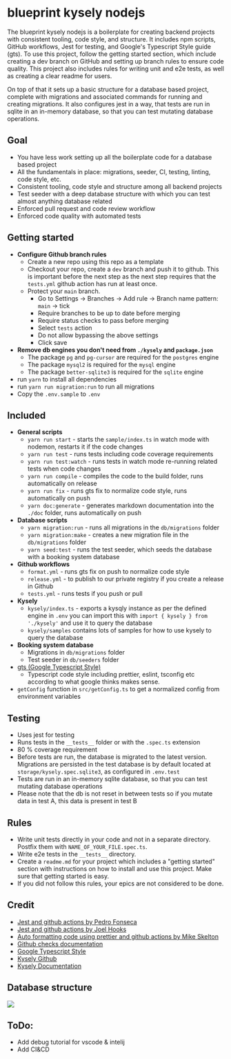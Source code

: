 # blueprint kysely nodejs
The blueprint kysely nodejs is a boilerplate for creating backend projects with consistent tooling, code style, and structure. It includes npm scripts, GitHub workflows, Jest for testing, and Google's Typescript Style guide (gts). To use this project, follow the getting started section, which include creating a dev branch on GitHub and setting up branch rules to ensure code quality. This project also includes rules for writing unit and e2e tests, as well as creating a clear readme for users.

On top of that it sets up a basic structure for a database based project, complete with migrations and associated commands for running and creating migrations. It also configures jest in a way, that tests are run in sqlite in an in-memory database, so that you can test mutating database operations. 

## Goal
- You have less work setting up all the boilerplate code for a database based project
- All the fundamentals in place: migrations, seeder, CI, testing, linting, code style, etc.
- Consistent tooling, code style and structure among all backend projects
- Test seeder with a deep database structure with which you can test almost anything database related
- Enforced pull request and code review workflow
- Enforced code quality with automated tests

## Getting started
- **Configure Github branch rules**
  - Create a new repo using this repo as a template
  - Checkout your repo, create a `dev` branch and push it to github. This is important before the next step as the next step requires that the `tests.yml` github action has run at least once.
  - Protect your `main` branch.
    - Go to Settings -> Branches -> Add rule -> Branch name pattern: `main` -> tick
    - Require branches to be up to date before merging
    - Require status checks to pass before merging
    - Select `tests` action
    - Do not allow bypassing the above settings
    - Click save
- **Remove db engines you don't need from `./kysely` and `package.json`**
    - The package `pg` and `pg-cursor` are required for the `postgres` engine
    - The package `mysql2` is required for the `mysql` engine
    - The package `better-sqlite3` is required for the `sqlite` engine
- run `yarn` to install all dependencies
- run `yarn run migration:run` to run all migrations
- Copy the `.env.sample` to `.env`

## Included
- **General scripts**
  - `yarn run start` - starts the `sample/index.ts` in watch mode with nodemon, restarts it if the code changes
  - `yarn run test` - runs tests including code coverage requirements
  - `yarn run test:watch` - runs tests in watch mode re-running related tests when code changes
  - `yarn run compile` - compiles the code to the build folder, runs automatically on release
  - `yarn run fix` - runs gts fix to normalize code style, runs automatically on push
  - `yarn doc:generate` - generates markdown documentation into the `./doc` folder, runs automatically on push
- **Database scripts**
  - `yarn migration:run` - runs all migrations in the `db/migrations` folder
  - `yarn migration:make` - creates a new migration file in the `db/migrations` folder
  - `yarn seed:test` - runs the test seeder, which seeds the database with a booking system database
- **Github workflows**
  - `format.yml` - runs gts fix on push to normalize code style
  - `release.yml` - to publish to our private registry if you create a release in Github
  - `tests.yml` - runs tests if you push or pull
- **Kysely**
  - `kysely/index.ts` - exports a kysqly instance as per the defined engine in `.env` you can import this with `import { kysely } from './kysely'` and use it to query the database
  - `kysely/samples` contains lots of samples for how to use kysely to query the database
- **Booking system database**
  - Migrations in `db/migrations` folder
  - Test seeder in `db/seeders` folder
- [gts (Google Typescript Style)](https://github.com/google/gts)
  - Typescript code style including prettier, eslint, tsconfig etc according to what google thinks makes sense.
- `getConfig` function in `src/getConfig.ts` to get a normalized config from environment variables

## Testing
- Uses jest for testing
- Runs tests in the `__tests__` folder or with the `.spec.ts` extension
- 80 % coverage requirement
- Before tests are run, the database is migrated to the latest version. Migrations are persisted in the test database is by default located at `storage/kysely.spec.sqlite3`, as configured in `.env.test`
- Tests are run in an in-memory sqlite database, so that you can test mutating database operations
- Please note that the db is not reset in between tests so if you mutate data in test A, this data is present in test B

## Rules
- Write unit tests directly in your code and not in a separate directory. Postfix them with `NAME_OF_YOUR_FILE.spec.ts`.
- Write e2e tests in the `__tests__` directory.
- Create a `readme.md` for your project which includes a "getting started" section with instructions on how to install and use this project. Make sure that getting started is easy.
- If you did not follow this rules, your epics are not considered to be done.

## Credit

- [Jest and github actions by Pedro Fonseca](https://medium.com/swlh/jest-and-github-actions-eaf3eaf2427d)
- [Jest and github actions by Joel Hooks](https://joelhooks.com/jest-and-github-actions/)
- [Auto formatting code using prettier and github actions by Mike Skelton](https://mskelton.medium.com/auto-formatting-code-using-prettier-and-github-actions-ed458f58b7df)
- [Github checks documentation](https://docs.github.com/en/rest/checks?apiVersion=2022-11-28)
- [Google Typescript Style](https://google.github.io/styleguide/tsguide.html)
- [Kysely Github](https://github.com/koskimas/kysely)
- [Kysely Documentation](https://koskimas.github.io/kysely/)

## Database structure 
![](./resources/db_structure.png)

## ToDo:
- Add debug tutorial for vscode & intelij
- Add CI&CD 
